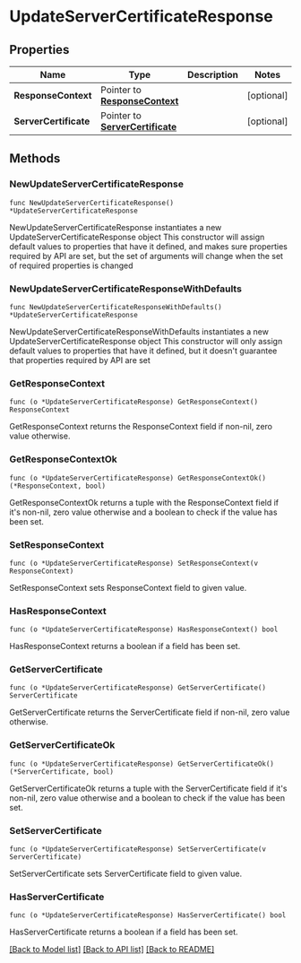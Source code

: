 # UpdateServerCertificateResponse

## Properties

Name | Type | Description | Notes
------------ | ------------- | ------------- | -------------
**ResponseContext** | Pointer to [**ResponseContext**](ResponseContext.md) |  | [optional] 
**ServerCertificate** | Pointer to [**ServerCertificate**](ServerCertificate.md) |  | [optional] 

## Methods

### NewUpdateServerCertificateResponse

`func NewUpdateServerCertificateResponse() *UpdateServerCertificateResponse`

NewUpdateServerCertificateResponse instantiates a new UpdateServerCertificateResponse object
This constructor will assign default values to properties that have it defined,
and makes sure properties required by API are set, but the set of arguments
will change when the set of required properties is changed

### NewUpdateServerCertificateResponseWithDefaults

`func NewUpdateServerCertificateResponseWithDefaults() *UpdateServerCertificateResponse`

NewUpdateServerCertificateResponseWithDefaults instantiates a new UpdateServerCertificateResponse object
This constructor will only assign default values to properties that have it defined,
but it doesn't guarantee that properties required by API are set

### GetResponseContext

`func (o *UpdateServerCertificateResponse) GetResponseContext() ResponseContext`

GetResponseContext returns the ResponseContext field if non-nil, zero value otherwise.

### GetResponseContextOk

`func (o *UpdateServerCertificateResponse) GetResponseContextOk() (*ResponseContext, bool)`

GetResponseContextOk returns a tuple with the ResponseContext field if it's non-nil, zero value otherwise
and a boolean to check if the value has been set.

### SetResponseContext

`func (o *UpdateServerCertificateResponse) SetResponseContext(v ResponseContext)`

SetResponseContext sets ResponseContext field to given value.

### HasResponseContext

`func (o *UpdateServerCertificateResponse) HasResponseContext() bool`

HasResponseContext returns a boolean if a field has been set.

### GetServerCertificate

`func (o *UpdateServerCertificateResponse) GetServerCertificate() ServerCertificate`

GetServerCertificate returns the ServerCertificate field if non-nil, zero value otherwise.

### GetServerCertificateOk

`func (o *UpdateServerCertificateResponse) GetServerCertificateOk() (*ServerCertificate, bool)`

GetServerCertificateOk returns a tuple with the ServerCertificate field if it's non-nil, zero value otherwise
and a boolean to check if the value has been set.

### SetServerCertificate

`func (o *UpdateServerCertificateResponse) SetServerCertificate(v ServerCertificate)`

SetServerCertificate sets ServerCertificate field to given value.

### HasServerCertificate

`func (o *UpdateServerCertificateResponse) HasServerCertificate() bool`

HasServerCertificate returns a boolean if a field has been set.


[[Back to Model list]](../README.md#documentation-for-models) [[Back to API list]](../README.md#documentation-for-api-endpoints) [[Back to README]](../README.md)


